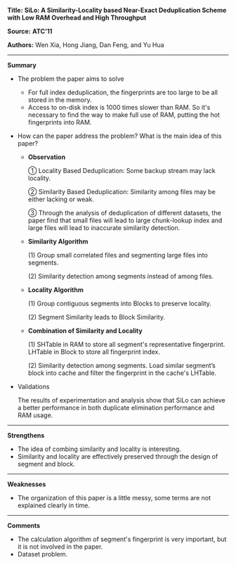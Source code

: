 **Title:** **SiLo: A Similarity-Locality based Near-Exact Deduplication Scheme with Low RAM Overhead and High Throughput**

**Source:** **ATC'11**

**Authors:** Wen Xia, Hong Jiang, Dan Feng, and Yu Hua

---

**Summary**

- The problem the paper aims to solve

  - For full index deduplication, the fingerprints are too large to be all stored in the memory. 
  - Access to on-disk index is 1000 times slower than RAM.  So it's necessary to find the way to make full use of RAM, putting the hot fingerprints into RAM.

- How can the paper address the problem? What is the main idea of this paper?

  - **Observation**

    ① Locality Based Deduplication: Some backup stream may lack locality.

    ② Similarity Based Deduplication: Similarity among files may be either lacking or weak.

    ③ Through the analysis of deduplication of different datasets, the paper find that small files will lead to large chunk-lookup index and large files will lead to inaccurate similarity detection.

  - **Similarity Algorithm**

    (1) Group small correlated files and segmenting large files into segments.
  
    (2) Similarity detection among segments instead of among files.

  - **Locality  Algorithm**
  
    (1) Group contiguous segments into Blocks to preserve locality.
  
    (2) Segment Similarity leads to Block Similarity.
  
  - **Combination of Similarity and Locality**
  
    (1) SHTable in RAM to store all segment's representative fingerprint. LHTable in Block to store all fingerprint index.
    
    (2) Similarity detection among segments. Load similar segment’s block into cache and filter the fingerprint in the cache's LHTable.
  
- Validations

  The results of experimentation and analysis show that SiLo can achieve a better performance in both duplicate elimination performance and RAM usage.

---

**Strengthens**  

- The idea of combing similarity and locality is interesting.
- Similarity and locality are effectively preserved through the design of segment and block.

---

**Weaknesses**  

- The organization of this paper is a little messy, some terms are not explained clearly in time.

---

**Comments**  

- The calculation algorithm of segment's fingerprint is very important, but it is not involved in the paper.
- Dataset problem.
